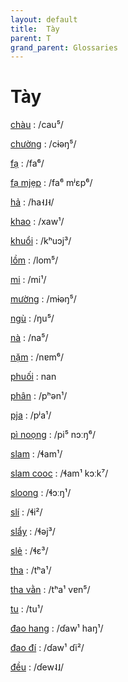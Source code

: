 ```yaml
---
layout: default
title:  Tày
parent: T
grand_parent: Glossaries
---
```


# Tày


[chàu](https://en.wiktionary.org/wiki/?curid=8673775)
: /cau⁵/

[chường](https://en.wiktionary.org/wiki/?curid=8243517)
: /cɨəŋ⁵/

[fạ](https://en.wiktionary.org/wiki/?curid=8378083)
: /fa⁶/

[fạ mjẹp](https://en.wiktionary.org/wiki/?curid=8648483)
: /fa⁶ mʲɛp⁶/

[hả](https://en.wiktionary.org/wiki/?curid=6304991)
: /ha˧˩˧/

[khao](https://en.wiktionary.org/wiki/?curid=7489854)
: /xaw¹/

[khuổi](https://en.wiktionary.org/wiki/?curid=8356208)
: /kʰuɔj³/

[lồm](https://en.wiktionary.org/wiki/?curid=8683914)
: /lom⁵/

[mi](https://en.wiktionary.org/wiki/?curid=2677)
: /mi¹/

[mường](https://en.wiktionary.org/wiki/?curid=6563900)
: /mɨəŋ⁵/

[ngù](https://en.wiktionary.org/wiki/?curid=2145439)
: /ŋu⁵/

[nà](https://en.wiktionary.org/wiki/?curid=482992)
: /na⁵/

[nặm](https://en.wiktionary.org/wiki/?curid=8242551)
: /nɐm⁶/

[phuối](https://en.wiktionary.org/wiki/?curid=8329398)
: nan

[phân](https://en.wiktionary.org/wiki/?curid=2155983)
: /pʰən¹/

[pja](https://en.wiktionary.org/wiki/?curid=8510855)
: /pʲa¹/

[pì noọng](https://en.wiktionary.org/wiki/?curid=8413993)
: /pi⁵ nɔːŋ⁶/

[slam](https://en.wiktionary.org/wiki/?curid=62605)
: /ɬam¹/

[slam cooc](https://en.wiktionary.org/wiki/?curid=8677296)
: /ɬam¹ kɔːk⁷/

[sloong](https://en.wiktionary.org/wiki/?curid=8242689)
: /ɬɔːŋ¹/

[slí](https://en.wiktionary.org/wiki/?curid=3424659)
: /ɬi²/

[slẩy](https://en.wiktionary.org/wiki/?curid=8741156)
: /ɬəj³/

[slẻ](https://en.wiktionary.org/wiki/?curid=8741091)
: /ɬɛ³/

[tha](https://en.wiktionary.org/wiki/?curid=307936)
: /tʰa¹/

[tha vằn](https://en.wiktionary.org/wiki/?curid=8439607)
: /tʰa¹ vɐn⁵/

[tu](https://en.wiktionary.org/wiki/?curid=33327)
: /tu¹/

[đao hang](https://en.wiktionary.org/wiki/?curid=8527158)
: /ɗaw¹ haŋ¹/

[đao đí](https://en.wiktionary.org/wiki/?curid=8368485)
: /ɗaw¹ ɗi²/

[đều](https://en.wiktionary.org/wiki/?curid=5879847)
: /ɗew˨˩/

